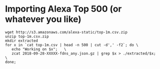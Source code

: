 # Importing Alexa Top 500 (or whatever you like)

```
wget http://s3.amazonaws.com/alexa-static/top-1m.csv.zip
unzip top-1m.csv.zip
mkdir extracted
for x in `cat top-1m.csv | head -n 500 | cut -d',' -f2`; do \
   echo "Working on $x";   \
   zcat 2018-09-28-XXXXX-fdns_any.json.gz | grep $x > ./extracted/$x;   \
done;
```
